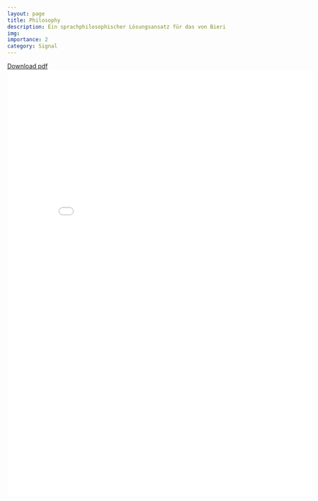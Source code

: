 ```yaml
---
layout: page
title: Philosophy
description: Ein sprachphilosophischer Lösungsansatz für das von Bieri verfasste Trilemma
img:
importance: 2
category: Signal
---
```

[Download pdf](joshuajaeger.github.io/assets/pdf/Das_Bewusstsein_als_ein_Trilemma_JoshuaJaeger_2022.pdf)
<embed src="joshuajaeger.github.io/assets/pdf/Das_Bewusstsein_als_ein_Trilemma_JoshuaJaeger_2022.pdf" width="700" height="975" type="application/pdf"/>